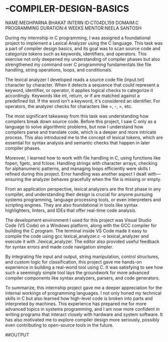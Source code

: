 # -COMPILER-DESIGN-BASICS
NAME:MEGHPARNA BHAKAT
INTERN ID:CT04DL159
DOMAIM:C PROGRAMMING
DURATION:4 WEEKS
MENTOR:NEELA SANTOSH

During my internship in C programming, I was assigned a foundational project to implement a Lexical Analyzer using the C language. This task was a part of compiler design basics, and its goal was to scan source code and categorize tokens such as keywords, identifiers, and operators. This exercise not only deepened my understanding of compiler phases but also strengthened my command over C programming fundamentals like file handling, string operations, loops, and conditionals.

The lexical analyzer I developed reads a source code file (input.txt) character by character. When it detects a sequence that could represent a keyword, identifier, or operator, it applies logical checks to categorize it accordingly. Keywords like int, return, or if are matched against a predefined list. If the word isn't a keyword, it's considered an identifier. For operators, the analyzer checks for characters like +, -, =, etc.

The most significant takeaway from this task was understanding how compilers break down source code. Before this project, I saw C only as a language to solve algorithmic problems, but now I understand how compilers parse and translate code, which is a deeper and more intricate process. This also introduced me to the concept of lexical tokens, which are essential for syntax analysis and semantic checks that happen in later compiler phases.

Moreover, I learned how to work with file handling in C, using functions like fopen, fgetc, and fclose. Handling strings with character arrays, checking for alphanumeric patterns, and managing loops efficiently were skills I refined during this project. Error handling was another aspect I dealt with—ensuring the analyzer behaves gracefully when the file is missing or empty.

From an application perspective, lexical analyzers are the first phase in any compiler, and understanding their design is crucial for anyone pursuing systems programming, language processing tools, or even interpreters and scripting engines. They are also foundational in tools like syntax highlighters, linters, and IDEs that offer real-time code analysis.

The development environment I used for this project was Visual Studio Code (VS Code) on a Windows platform, along with the GCC compiler for building the C program. The terminal inside VS Code made it easy to compile the code using gcc lexical_analyzer.c -o lexical_analyzer and execute it with ./lexical_analyzer. The editor also provided useful feedback for syntax errors and made code navigation simpler.

By integrating file input and output, string manipulation, control structures, and custom logic for classification, this project gave me hands-on experience in building a real-world tool using C. It was satisfying to see how such a seemingly simple tool lays the groundwork for more advanced compiler components like syntax analyzers, parsers, and code generators.

To summarize, this internship project gave me a deeper appreciation for the internal workings of programming languages. I not only honed my technical skills in C but also learned how high-level code is broken into parts and interpreted by machines. This experience has prepared me for more advanced topics in systems programming, and I am now more confident in writing programs that interact closely with hardware and system software. It has also motivated me to explore compiler design more seriously, possibly even contributing to open-source tools in the future.


##OUTPUT
